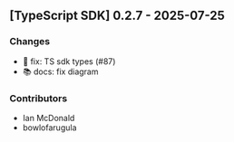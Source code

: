 ## [TypeScript SDK] 0.2.7 - 2025-07-25

### Changes

- 🐛 fix: TS sdk types (#87)
- 📚 docs: fix diagram

### Contributors

- Ian McDonald
- bowlofarugula
